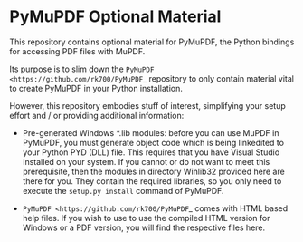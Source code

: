 # PyMuPDF Optional Material
This repository contains optional material for PyMuPDF, the Python bindings for accessing PDF files with MuPDF.

Its purpose is to slim down the `PyMuPDF <https://github.com/rk700/PyMuPDF`_ repository to only contain material vital to create PyMuPDF in your Python installation.

However, this repository embodies stuff of interest, simplifying your setup effort and / or providing additional information:

* Pre-generated Windows *.lib modules: before you can use MuPDF in PyMuPDF, you must generate object code which is being linkedited to your Python PYD (DLL) file. This requires that you have Visual Studio installed on your system. If you cannot or do not want to meet this prerequisite, then the modules in directory Winlib32 provided here are there for you. They contain the required libraries, so you only need to execute the ``setup.py install`` command of PyMuPDF.

* `PyMuPDF <https://github.com/rk700/PyMuPDF`_ comes with HTML based help files. If you wish to use to use the compiled HTML version for Windows or a PDF version, you will find the respective files here.
